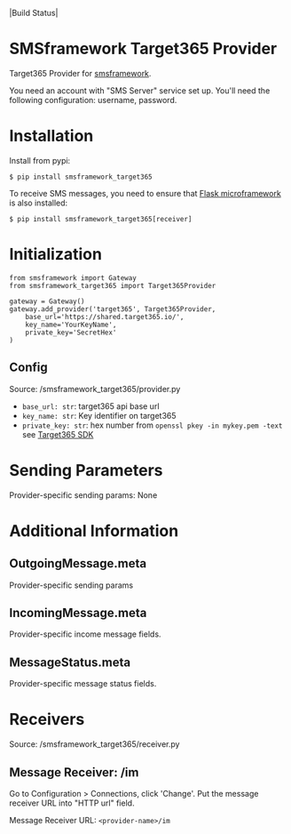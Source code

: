 |Build Status|

SMSframework Target365 Provider
===============================================

Target365 Provider for
[smsframework](https://pypi.python.org/pypi/smsframework/).

You need an account with "SMS Server" service set up. You'll need the
following configuration: username, password.

Installation
============

Install from pypi:

    $ pip install smsframework_target365

To receive SMS messages, you need to ensure that 
[Flask microframework](http://flask.pocoo.org) is also installed:

    $ pip install smsframework_target365[receiver]

Initialization
==============

    from smsframework import Gateway
    from smsframework_target365 import Target365Provider

    gateway = Gateway()
    gateway.add_provider('target365', Target365Provider,
        base_url='https://shared.target365.io/',
        key_name='YourKeyName',
        private_key='SecretHex'
    )

Config
------

Source: /smsframework_target365/provider.py

-  ``base_url: str``: target365 api base url
-  ``key_name: str``: Key identifier on target365
-  ``private_key: str``: hex number from ``openssl pkey -in mykey.pem -text`` see [Target365 SDK](https://github.com/Target365/sdk-for-python)

Sending Parameters
==================

Provider-specific sending params: None

Additional Information
======================

OutgoingMessage.meta
--------------------

Provider-specific sending params

IncomingMessage.meta
--------------------

Provider-specific income message fields.

MessageStatus.meta
------------------

Provider-specific message status fields.

Receivers
=========

Source: /smsframework_target365/receiver.py

Message Receiver: /im
---------------------

Go to Configuration > Connections, click 'Change'. Put the message
receiver URL into "HTTP url" field.

Message Receiver URL: ``<provider-name>/im``
